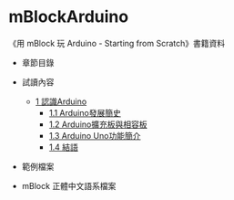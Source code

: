 # mBlockArduino

《用 mBlock 玩 Arduino - Starting from Scratch》書籍資料

- 章節目錄

- 試讀內容
  - [1 認識Arduino](http://openhome.cc/Gossip/Books/mBlockArduino1-1and1-2.html)
      - [1.1 Arduino發展簡史](http://openhome.cc/Gossip/Books/mBlockArduino1-1and1-2.html#1-1)
      - [1.2 Arduino擴充板與相容板](http://openhome.cc/Gossip/Books/mBlockArduino1-1and1-2.html#1-2)
      - [1.3 Arduino Uno功能簡介](http://openhome.cc/Gossip/Books/mBlockArduino1-3and1-4.html#1-3)
      - [1.4 結語](http://openhome.cc/Gossip/Books/mBlockArduino1-3and1-4.html#1-4)

- 範例檔案
- mBlock 正體中文語系檔案 
